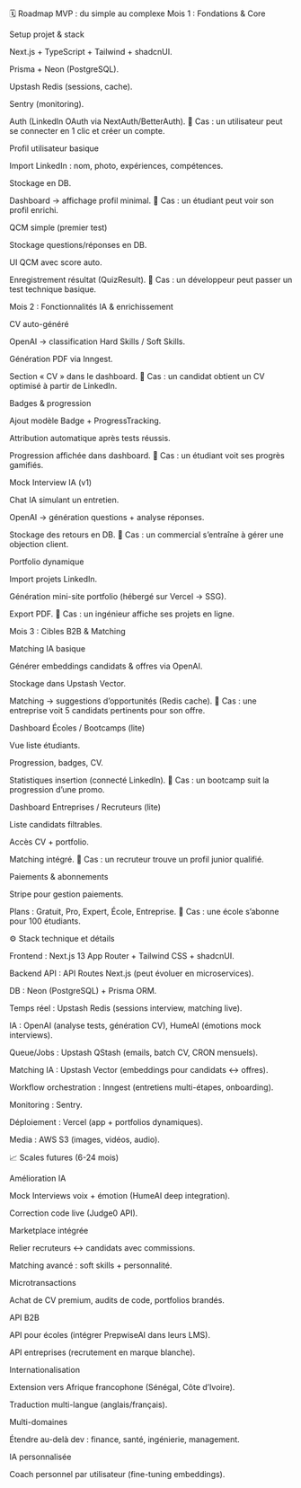 🗓️ Roadmap MVP : du simple au complexe
Mois 1 : Fondations & Core

Setup projet & stack

Next.js + TypeScript + Tailwind + shadcnUI.

Prisma + Neon (PostgreSQL).

Upstash Redis (sessions, cache).

Sentry (monitoring).

Auth (LinkedIn OAuth via NextAuth/BetterAuth).
🎯 Cas : un utilisateur peut se connecter en 1 clic et créer un compte.

Profil utilisateur basique

Import LinkedIn : nom, photo, expériences, compétences.

Stockage en DB.

Dashboard → affichage profil minimal.
🎯 Cas : un étudiant peut voir son profil enrichi.

QCM simple (premier test)

Stockage questions/réponses en DB.

UI QCM avec score auto.

Enregistrement résultat (QuizResult).
🎯 Cas : un développeur peut passer un test technique basique.

Mois 2 : Fonctionnalités IA & enrichissement

CV auto-généré

OpenAI → classification Hard Skills / Soft Skills.

Génération PDF via Inngest.

Section « CV » dans le dashboard.
🎯 Cas : un candidat obtient un CV optimisé à partir de LinkedIn.

Badges & progression

Ajout modèle Badge + ProgressTracking.

Attribution automatique après tests réussis.

Progression affichée dans dashboard.
🎯 Cas : un étudiant voit ses progrès gamifiés.

Mock Interview IA (v1)

Chat IA simulant un entretien.

OpenAI → génération questions + analyse réponses.

Stockage des retours en DB.
🎯 Cas : un commercial s’entraîne à gérer une objection client.

Portfolio dynamique

Import projets LinkedIn.

Génération mini-site portfolio (hébergé sur Vercel → SSG).

Export PDF.
🎯 Cas : un ingénieur affiche ses projets en ligne.

Mois 3 : Cibles B2B & Matching

Matching IA basique

Générer embeddings candidats & offres via OpenAI.

Stockage dans Upstash Vector.

Matching → suggestions d’opportunités (Redis cache).
🎯 Cas : une entreprise voit 5 candidats pertinents pour son offre.

Dashboard Écoles / Bootcamps (lite)

Vue liste étudiants.

Progression, badges, CV.

Statistiques insertion (connecté LinkedIn).
🎯 Cas : un bootcamp suit la progression d’une promo.

Dashboard Entreprises / Recruteurs (lite)

Liste candidats filtrables.

Accès CV + portfolio.

Matching intégré.
🎯 Cas : un recruteur trouve un profil junior qualifié.

Paiements & abonnements

Stripe pour gestion paiements.

Plans : Gratuit, Pro, Expert, École, Entreprise.
🎯 Cas : une école s’abonne pour 100 étudiants.

⚙️ Stack technique et détails

Frontend : Next.js 13 App Router + Tailwind CSS + shadcnUI.

Backend API : API Routes Next.js (peut évoluer en microservices).

DB : Neon (PostgreSQL) + Prisma ORM.

Temps réel : Upstash Redis (sessions interview, matching live).

IA : OpenAI (analyse tests, génération CV), HumeAI (émotions mock interviews).

Queue/Jobs : Upstash QStash (emails, batch CV, CRON mensuels).

Matching IA : Upstash Vector (embeddings pour candidats ↔ offres).

Workflow orchestration : Inngest (entretiens multi-étapes, onboarding).

Monitoring : Sentry.

Déploiement : Vercel (app + portfolios dynamiques).

Media : AWS S3 (images, vidéos, audio).

📈 Scales futures (6-24 mois)

Amélioration IA

Mock Interviews voix + émotion (HumeAI deep integration).

Correction code live (Judge0 API).

Marketplace intégrée

Relier recruteurs ↔ candidats avec commissions.

Matching avancé : soft skills + personnalité.

Microtransactions

Achat de CV premium, audits de code, portfolios brandés.

API B2B

API pour écoles (intégrer PrepwiseAI dans leurs LMS).

API entreprises (recrutement en marque blanche).

Internationalisation

Extension vers Afrique francophone (Sénégal, Côte d’Ivoire).

Traduction multi-langue (anglais/français).

Multi-domaines

Étendre au-delà dev : finance, santé, ingénierie, management.

IA personnalisée

Coach personnel par utilisateur (fine-tuning embeddings).